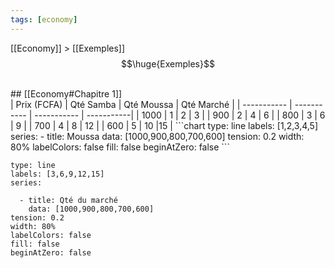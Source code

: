 ```yaml
---
tags: [economy]
---
```


 [[Economy]] > [[Exemples]]
$$\huge{Exemples}$$

<br/>
## [[Economy#Chapitre 1]]
<br>
| Prix (FCFA) | Qté Samba | Qté Moussa | Qté Marché |
| ----------- | ----------- |  ----------- | -----------|
| 1000 | 1 |  2 | 3 |
| 900 | 2 | 4 | 6 |
| 800 | 3 | 6 | 9 |
| 700 | 4 | 8 | 12 |
| 600 | 5 | 10 |15 |
```chart
type: line
labels: [1,2,3,4,5]
series:
  - title: Moussa
    data: [1000,900,800,700,600]
tension: 0.2
width: 80%
labelColors: false
fill: false
beginAtZero: false
```
<br>

```chart
type: line
labels: [3,6,9,12,15]
series:

  - title: Qté du marché
    data: [1000,900,800,700,600]
tension: 0.2
width: 80%
labelColors: false
fill: false
beginAtZero: false
```
